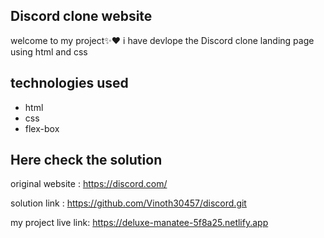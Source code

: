 ## Discord clone website

welcome to my project✨❤
i have devlope the Discord clone landing page using html and css

## technologies used

- html
- css
- flex-box

## Here check the solution

original website : https://discord.com/

solution link : https://github.com/Vinoth30457/discord.git

my project live link: https://deluxe-manatee-5f8a25.netlify.app
